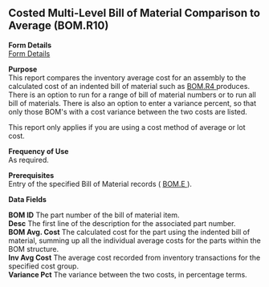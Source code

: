 ##  Costed Multi-Level Bill of Material Comparison to Average (BOM.R10)

<PageHeader />

**Form Details**  
[ Form Details ](BOM-R10-1/README.md)   

**Purpose**  
This report compares the inventory average cost for an assembly to the calculated cost of an indented bill of material such as [ BOM.R4 ](../../../../rover/ENG-OVERVIEW/ENG-REPORT/BOM-R4/README.md) produces. There is an option to run for a range of bill of material numbers or to run all bill of materials. There is also an option to enter a variance percent, so that only those BOM's with a cost variance between the two costs are listed.   
  
This report only applies if you are using a cost method of average or lot
cost.

**Frequency of Use**  
As required.

**Prerequisites**  
Entry of the specified Bill of Material records ( [ BOM.E ](../../ENG-ENTRY/BOM-E/README.md) ). 

**Data Fields**

**BOM ID** The part number of the bill of material item.  
**Desc** The first line of the description for the associated part number.  
**BOM Avg. Cost** The calculated cost for the part using the indented bill of
material, summing up all the individual average costs for the parts within the
BOM structure.  
**Inv Avg Cost** The average cost recorded from inventory transactions for the
specified cost group.  
**Variance Pct** The variance between the two costs, in percentage terms.  
  
<badge text= "Version 8.10.57" vertical="middle" />

<PageFooter />